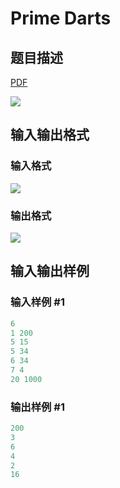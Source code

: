 # Prime Darts

## 题目描述

[problemUrl]: https://uva.onlinejudge.org/index.php?option=com_onlinejudge&Itemid=8&category=878&page=show_problem&problem=5168

[PDF](https://uva.onlinejudge.org/external/132/p13245.pdf)

![](https://cdn.luogu.com.cn/upload/vjudge_pic/UVA13245/df52235130196a9afb04da8b6028fca0a3a1e6d5.png)

## 输入输出格式

### 输入格式

![](https://cdn.luogu.com.cn/upload/vjudge_pic/UVA13245/323a76c147e23b7955a76722e70e05c2edb8a318.png)

### 输出格式

![](https://cdn.luogu.com.cn/upload/vjudge_pic/UVA13245/f573b23b21b61c5fe826d267a59c60cd9ad707b6.png)

## 输入输出样例

### 输入样例 #1

```cpp
6
1 200
5 15
5 34
6 34
7 4
20 1000
```


### 输出样例 #1

```cpp
200
3
6
4
2
16
```


